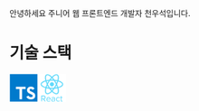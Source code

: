 안녕하세요 주니어 웹 프론트엔드 개발자 천우석입니다.

# 기술 스택
<img src="https://raw.githubusercontent.com/devicons/devicon/master/icons/typescript/typescript-original.svg" width="50" title="TypeScript"><img src="https://raw.githubusercontent.com/devicons/devicon/master/icons/react/react-original-wordmark.svg" width="50" title="React">